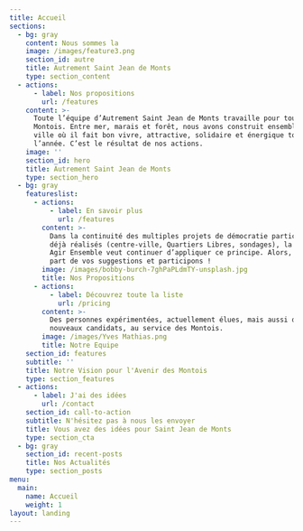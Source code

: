 ```yaml
---
title: Accueil
sections:
  - bg: gray
    content: Nous sommes la
    image: /images/feature3.png
    section_id: autre
    title: Autrement Saint Jean de Monts
    type: section_content
  - actions:
      - label: Nos propositions
        url: /features
    content: >-
      Toute l’équipe d’Autrement Saint Jean de Monts travaille pour tous les
      Montois. Entre mer, marais et forêt, nous avons construit ensemble une
      ville où il fait bon vivre, attractive, solidaire et énergique toute
      l’année. C’est le résultat de nos actions.
    image: ''
    section_id: hero
    title: Autrement Saint Jean de Monts
    type: section_hero
  - bg: gray
    featureslist:
      - actions:
          - label: En savoir plus
            url: /features
        content: >-
          Dans la continuité des multiples projets de démocratie participative
          déjà réalisés (centre-ville, Quartiers Libres, sondages), la liste
          Agir Ensemble veut continuer d’appliquer ce principe. Alors, faites
          part de vos suggestions et participons !
        image: /images/bobby-burch-7ghPaPLdmTY-unsplash.jpg
        title: Nos Propositions
      - actions:
          - label: Découvrez toute la liste
            url: /pricing
        content: >-
          Des personnes expérimentées, actuellement élues, mais aussi de
          nouveaux candidats, au service des Montois.
        image: /images/Yves Mathias.png
        title: Notre Equipe
    section_id: features
    subtitle: ''
    title: Notre Vision pour l'Avenir des Montois
    type: section_features
  - actions:
      - label: J'ai des idées
        url: /contact
    section_id: call-to-action
    subtitle: N'hésitez pas à nous les envoyer
    title: Vous avez des idées pour Saint Jean de Monts
    type: section_cta
  - bg: gray
    section_id: recent-posts
    title: Nos Actualités
    type: section_posts
menu:
  main:
    name: Accueil
    weight: 1
layout: landing
---
```


